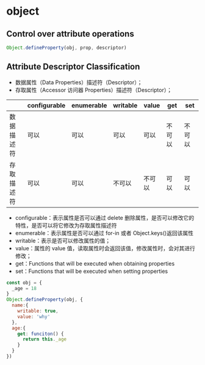 # object

## Control over attribute operations

```javascript
Object.defineProperty(obj, prop, descriptor)
```

## Attribute Descriptor Classification

- 数据属性（Data Properties）描述符（Descriptor）；
- 存取属性（Accessor 访问器 Properties）描述符（Descriptor）；

|            | configurable | enumerable | writable | value  | get    | set    |
| ---------- | ------------ | ---------- | -------- | ------ | ------ | ------ |
| 数据描述符 | 可以         | 可以       | 可以     | 可以   | 不可以 | 不可以 |
| 存取描述符 | 可以         | 可以       | 不可以   | 不可以 | 可以   | 可以   |

- configurable：表示属性是否可以通过 delete 删除属性，是否可以修改它的特性，是否可以将它修改为存取属性描述符
- enumerable：表示属性是否可以通过 for-in 或者 Object.keys()返回该属性
- writable：表示是否可以修改属性的值；
- value：属性的 value 值，读取属性时会返回该值，修改属性时，会对其进行修改；
- get：Functions that will be executed when obtaining properties
- set：Functions that will be executed when setting properties

```javascript
const obj = {
  _age = 18
}
Object.defineProperty(obj, {
  name:{
    writable: true,
    value: 'why'
  },
  age:{
    get: funciton() {
      return this._age
    }
  }
})
```
